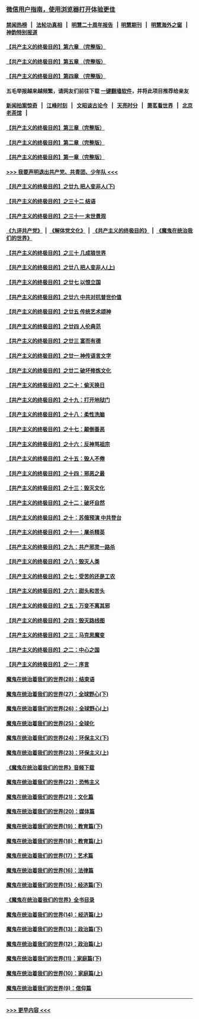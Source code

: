 ### [微信用户指南，使用浏览器打开体验更佳](https://github.com/gfw-breaker/banned-news1/blob/master/indexes/wechat-guide.md?t=0)
#### [禁闻热榜](热点新闻.md?t=0)  &nbsp;&nbsp;|&nbsp;&nbsp; [法轮功真相](https://github.com/gfw-breaker/truth/blob/master/README.md?t=0) &nbsp;&nbsp;|&nbsp;&nbsp; [明慧二十周年报告](https://github.com/gfw-breaker/mh-reports/blob/master/README.md?t=0) &nbsp;&nbsp;|&nbsp;&nbsp;[明慧期刊](https://github.com/gfw-breaker/mh-qikan) &nbsp;&nbsp;|&nbsp;&nbsp; [明慧海外之窗](https://github.com/gfw-breaker/mh-news/blob/master/README.md?t=0) &nbsp;&nbsp;|&nbsp;&nbsp; [神韵特别报道](https://github.com/gfw-breaker/mh-news/blob/master/shenyun.md?t=0)
#### [【共产主义的终极目的】第六章 （完整版）](../pages/nsc422/n11428913.md?t=02110302) 
#### [【共产主义的终极目的】第五章 （完整版）](../pages/nsc422/n11428912.md?t=02110302) 
#### [【共产主义的终极目的】第四章 （完整版）](../pages/nsc422/n11428907.md?t=02110302) 
#### 五毛举报越来越频繁，请网友们前往下载 [一键翻墙软件](https://github.com/gfw-breaker/ssr-accounts)，并将此项目推荐给亲友
#### [新闻拍案惊奇](https://github.com/gfw-breaker/banned-news1/blob/master/pages/link4.md) &nbsp;&nbsp;|&nbsp;&nbsp; [江峰时刻](https://github.com/gfw-breaker/banned-news1/blob/master/pages/link4.md) &nbsp;&nbsp;|&nbsp;&nbsp; [文昭谈古论今](https://github.com/gfw-breaker/banned-news1/blob/master/pages/link4.md) &nbsp;&nbsp;|&nbsp;&nbsp; [天亮时分](https://github.com/gfw-breaker/banned-news1/blob/master/pages/link4.md) &nbsp;&nbsp;|&nbsp;&nbsp; [萧茗看世界](https://github.com/gfw-breaker/banned-news1/blob/master/pages/link4.md) &nbsp;&nbsp;|&nbsp;&nbsp; [北京老茶馆](https://github.com/gfw-breaker/banned-news1/blob/master/pages/link4.md) &nbsp;&nbsp;|&nbsp;&nbsp; 
#### [【共产主义的终极目的】第三章（完整版）](../pages/nsc422/n11428848.md?t=02110302) 
#### [【共产主义的终极目的】第二章（完整版）](../pages/nsc422/n11428831.md?t=02110302) 
#### [【共产主义的终极目的】第一章（完整版）](../pages/nsc422/n11417651.md?t=02110302) 
#### [>>> 我要声明退出共产党、共青团、少年队 <<<](https://github.com/begood0513/goodnews/blob/master/quit/letter.md) 
#### [【共产主义的终极目的】之廿九 把人变非人(下)](../pages/nsc422/n11344140.md?t=02110302) 
#### [【共产主义的终极目的】之三十二 结语](../pages/nsc422/n11360535.md?t=02110302) 
#### [【共产主义的终极目的】之三十一 末世景观](../pages/nsc422/n11351129.md?t=02110302) 
#### [《九评共产党》](https://github.com/begood0513/9ping.md/blob/master/README.md) &nbsp;|&nbsp; [《解体党文化》](../../../../jtdwh.md/blob/master/README.md)  &nbsp;|&nbsp; [《共产主义的终极目的》](../../../../gczydzjmd.md/blob/master/README.md) &nbsp;|&nbsp; [《魔鬼在统治我们的世界》](../../../../mgztzwmdsj.md/blob/master/README.md) 
#### [【共产主义的终极目的】之三十 几成狼世界](../pages/nsc422/n11348280.md?t=02110302) 
#### [【共产主义的终极目的】之廿八 把人变非人(上)](../pages/nsc422/n11340492.md?t=02110302) 
#### [【共产主义的终极目的】之廿七 以恨立国](../pages/nsc422/n11336944.md?t=02110302) 
#### [【共产主义的终极目的】之廿六 中共对抗普世价值](../pages/nsc422/n11324785.md?t=02110302) 
#### [【共产主义的终极目的】之廿五 传统艺术颂神](../pages/nsc422/n11296396.md?t=02110302) 
#### [【共产主义的终极目的】之廿四 人伦典范](../pages/nsc422/n11296397.md?t=02110302) 
#### [【共产主义的终极目的】之廿三 富而有德](../pages/nsc422/n11283598.md?t=02110302) 
#### [【共产主义的终极目的】之廿一 神传语言文字](../pages/nsc422/n11263265.md?t=02110302) 
#### [【共产主义的终极目的】之廿二 破坏修炼文化](../pages/nsc422/n11245728.md?t=02110302) 
#### [【共产主义的终极目的】之二十：偷天换日](../pages/nsc422/n11238846.md?t=02110302) 
#### [【共产主义的终极目的】之十九：打开地狱门](../pages/nsc422/n11206376.md?t=02110302) 
#### [【共产主义的终极目的】之十八：柔性洗脑](../pages/nsc422/n11199994.md?t=02110302) 
#### [【共产主义的终极目的】之十七：颠倒善恶](../pages/nsc422/n11179782.md?t=02110302) 
#### [【共产主义的终极目的】之十六：反神骂祖宗](../pages/nsc422/n11166798.md?t=02110302) 
#### [【共产主义的终极目的】之十五：毁人不倦](../pages/nsc422/n11166792.md?t=02110302) 
#### [【共产主义的终极目的】之十四：邪恶之最](../pages/nsc422/n11150249.md?t=02110302) 
#### [【共产主义的终极目的】之十三：毁灭文化](../pages/nsc422/n11135227.md?t=02110302) 
#### [【共产主义的终极目的】之十二：破坏自然](../pages/nsc422/n11135214.md?t=02110302) 
#### [【共产主义的终极目的】之十：苏俄预演 中共登台](../pages/nsc422/n11118424.md?t=02110302) 
#### [【共产主义的终极目的】之十一：屠杀精英](../pages/nsc422/n11118442.md?t=02110302) 
#### [【共产主义的终极目的】之九：共产邪灵一路杀](../pages/nsc422/n11114139.md?t=02110302) 
#### [【共产主义的终极目的】之八：毁灭人类](../pages/nsc422/n11108503.md?t=02110302) 
#### [【共产主义的终极目的】之七：受苦的还是工农](../pages/nsc422/n11101809.md?t=02110302) 
#### [【共产主义的终极目的】之六：甜头和苦头](../pages/nsc422/n11096971.md?t=02110302) 
#### [【共产主义的终极目的】之五：万变不离其邪](../pages/nsc422/n11091285.md?t=02110302) 
#### [【共产主义的终极目的】之四：毁灭路线图](../pages/nsc422/n11086284.md?t=02110302) 
#### [【共产主义的终极目的】之三：马克思魔变](../pages/nsc422/n11061941.md?t=02110302) 
#### [【共产主义的终极目的】之二：中心之国](../pages/nsc422/n11047728.md?t=02110302) 
#### [【共产主义的终极目的】之一：序言](../pages/nsc422/n11086077.md?t=02110302) 
#### [魔鬼在统治着我们的世界(28)：结束语](../pages/nsc422/n10936246.md?t=02110302) 
#### [魔鬼在统治着我们的世界(27)：全球野心(下)](../pages/nsc422/n10928319.md?t=02110302) 
#### [魔鬼在统治着我们的世界(26)：全球野心(上)](../pages/nsc422/n10900318.md?t=02110302) 
#### [魔鬼在统治着我们的世界(25)：全球化](../pages/nsc422/n10788205.md?t=02110302) 
#### [魔鬼在统治着我们的世界(24)：环保主义(下)](../pages/nsc422/n10695307.md?t=02110302) 
#### [魔鬼在统治着我们的世界(23)：环保主义(上)](../pages/nsc422/n10688613.md?t=02110302) 
#### [《魔鬼在统治着我们的世界》音频下载](../pages/nsc422/n10635553.md?t=02110302) 
#### [魔鬼在统治着我们的世界(22)：恐怖主义](../pages/nsc422/n10614727.md?t=02110302) 
#### [魔鬼在统治着我们的世界(21)：文化篇](../pages/nsc422/n10597706.md?t=02110302) 
#### [魔鬼在统治着我们的世界(20)：媒体篇](../pages/nsc422/n10586579.md?t=02110302) 
#### [魔鬼在统治着我们的世界(19)：教育篇(下)](../pages/nsc422/n10564808.md?t=02110302) 
#### [魔鬼在统治着我们的世界(18)：教育篇(上)](../pages/nsc422/n10526970.md?t=02110302) 
#### [魔鬼在统治着我们的世界(17)：艺术篇](../pages/nsc422/n10499093.md?t=02110302) 
#### [魔鬼在统治着我们的世界(16)：法律篇](../pages/nsc422/n10485969.md?t=02110302) 
#### [魔鬼在统治着我们的世界(15)：经济篇(下)](../pages/nsc422/n10469975.md?t=02110302) 
#### [《魔鬼在统治着我们的世界》全书目录](../pages/nsc422/n10464261.md?t=02110302) 
#### [魔鬼在统治着我们的世界(14)：经济篇(上)](../pages/nsc422/n10457370.md?t=02110302) 
#### [魔鬼在统治着我们的世界(13)：政治篇(下)](../pages/nsc422/n10448270.md?t=02110302) 
#### [魔鬼在统治着我们的世界(12)：政治篇(上)](../pages/nsc422/n10444576.md?t=02110302) 
#### [魔鬼在统治着我们的世界(11)：家庭篇(下)](../pages/nsc422/n10440961.md?t=02110302) 
#### [魔鬼在统治着我们的世界(10)：家庭篇(上)](../pages/nsc422/n10435448.md?t=02110302) 
#### [魔鬼在统治着我们的世界(9)：信仰篇](../pages/nsc422/n10432159.md?t=02110302) 

----
#### [ >>> 更早内容 <<< ](../indexes/nsc422-earlier.md)
